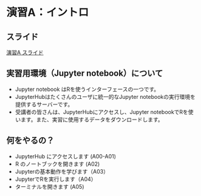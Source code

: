 # 演習A：イントロ

## スライド

[演習A スライド](https://github.com/bioinfo-tsukuba/FY2022-EB62104-Bioinformatics/raw/main/%E6%BC%94%E7%BF%92A/%E6%BC%94%E7%BF%92A.pdf)


## 実習用環境（Jupyter notebook）について

- Jupyter notebook はRを使うインターフェースの一つです。
- JupyterHubはたくさんのユーザに統一的なJupyter notebookの実行環境を提供するサーバーです。
- 受講者の皆さんは、JupyterHubにアクセスし、Jupyter notebookでRを使います。また、実習に使用するデータをダウンロードします。


## 何をやるの？

- JupyterHub にアクセスします (A00-A01)
- R のノートブックを開きます (A02)
- Jupyterの基本動作を学びます（A03）
- JupyterでRを実行します（A04）
- ターミナルを開きます (A05)
